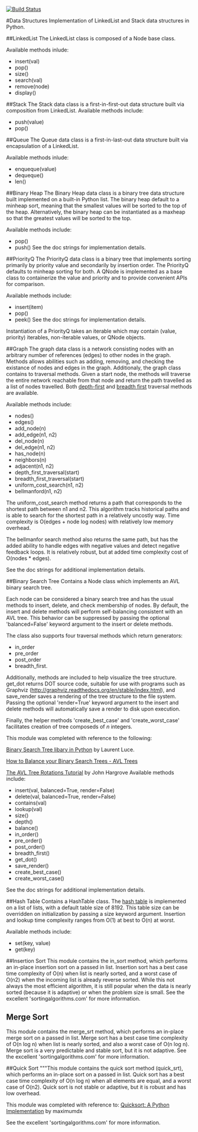 [![Build Status](https://travis-ci.org/jonathanstallings/data-structures.svg?branch=master)](https://travis-ci.org/jonathanstallings/data-structures)


#Data Structures
Implementation of LinkedList and Stack data structures in Python.

##LinkedList
The LinkedList class is composed of a Node base class.

Available methods inlude:
* insert(val)
* pop()
* size()
* search(val)
* remove(node)
* display()

##Stack
The Stack data class is a first-in-first-out data structure built via composition from LinkedList.
Available methods include:
* push(value)
* pop()

##Queue
The Queue data class is a first-in-last-out data structure built via encapsulation of a LinkedList.

Available methods inlude:
* enqueque(value)
* dequeque()
* len()

##Binary Heap
The Binary Heap data class is a binary tree data structure built implemented on a built-in Python
list. The binary heap default to a minheap sort, meaning that the smallest values will be sorted to
the top of the heap. Alternatively, the binary heap can be instantiated as a maxheap so that the
greatest values will be sorted to the top.

Available methods include:
* pop()
* push()
See the doc strings for implementation details.

##PriorityQ
The PriorityQ data class is a binary tree that implements sorting primarily by priority value and
secondarily by insertion order. The PriorityQ defaults to minheap sorting for both. A QNode is implemented
as a base class to containerize the value and priority and to provide convenient APIs for comparison.

Available methods include:
* insert(item)
* pop()
* peek()
See the doc strings for implementation details.

Instantiation of a PriorityQ takes an iterable which may contain (value, priority) iterables,
non-iterable values, or QNode objects.

##Graph
The graph data class is a network consisting nodes with an arbitrary number of references (edges) to other
nodes in the graph. Methods allows abilities such as adding, removing, and checking the existance of nodes
and edges in the graph. Additionaly, the graph class contains to traversal methods. Given a start node, the
methods will traverse the entire network reachable from that node and return the path travelled as a list of
nodes travelled. Both [depth-first](https://en.wikipedia.org/wiki/Graph_traversal#Depth-first_search) and [breadth first](https://en.wikipedia.org/wiki/Graph_traversal#Breadth-first_search) traversal methods are available.

Available methods include:

* nodes()
* edges()
* add_node(n)
* add_edge(n1, n2)
* del_node(n)
* del_edge(n1, n2)
* has_node(n)
* neighbors(n)
* adjacent(n1, n2)
* depth_first_traversal(start)
* breadth_first_traversal(start)
* uniform_cost_search(n1, n2)
* bellmanford(n1, n2)

The uniform_cost_search method returns a path that corresponds to the
shortest path between n1 and n2. This algorithm tracks historical paths
and is able to search for the shortest path in a relatively uncostly way.
Time complexity is O(edges + node log nodes) with relatively low memory
overhead.

The bellmanfor search method also returns the same path, but has the added
ability to handle edges with negative values and detect negative feedback
loops. It is relatively robust, but at added time complexity cost of 
O(nodes * edges).

See the doc strings for additional implementation details.

##Binary Search Tree
Contains a Node class which implements an AVL binary search tree.

Each node can be considered a binary search tree and has the usual
methods to insert, delete, and check membership of nodes. By default,
the insert and delete methods will perform self-balancing consistent
with an AVL tree. This behavior can be suppressed by passing the optional
'balanced=False' keyword argument to the insert or delete methods.

The class also supports four traversal methods which return generators:

- in_order
- pre_order
- post_order
- breadth_first.

Additionally, methods are included to help visualize the tree structure.
get_dot returns DOT source code, suitable for use with programs such as
Graphviz (http://graphviz.readthedocs.org/en/stable/index.html), and
save_render saves a rendering of the tree structure to the file system.
Passing the optional 'render=True' keyword argument to the insert and
delete methods will automatically save a render to disk upon execution.

Finally, the helper methods 'create_best_case' and 'create_worst_case'
facilitates creation of tree composeds of _n_ integers.

This module was completed with reference to the following:

[Binary Search Tree libary in Python](http://www.laurentluce.com/posts/binary-search-tree-library-in-python/)
by Laurent Luce.

[How to Balance your Binary Search Trees - AVL Trees](https://triangleinequality.wordpress.com/2014/07/15/how-to-balance-your-binary-search-trees-avl-trees/)

[The AVL Tree Rotations Tutorial](http://pages.cs.wisc.edu/~paton/readings/liblitVersion/AVL-Tree-Rotations.pdf)
by John Hargrove
Available methods include:

* insert(val, balanced=True, render=False)
* delete(val, balanced=True, render=False)
* contains(val)
* lookup(val)
* size()
* depth()
* balance()
* in_order()
* pre_order()
* post_order()
* breadth_first()
* get_dot()
* save_render()
* create_best_case()
* create_worst_case()


See the doc strings for additional implementation details.

##Hash Table
Contains a HashTable class. The [hash table](https://en.wikipedia.org/wiki/Hash_table)
is implemented on a list of lists, with a default table size of 8192. This table
size can be overridden on initialization by passing a size keyword argument. Insertion
and lookup time complexity ranges from O(1) at best to O(n) at worst.

Available methods include:

* set(key, value)
* get(key)

##Insertion Sort
This module contains the in_sort method, which performs an
in-place insertion sort on a passed in list. Insertion sort has a best case time
complexity of O(n) when list is nearly sorted, and a worst case of O(n2)
when the incoming list is already reverse sorted. While this not always
the most efficient algorithm, it is still popular when the data is nearly
sorted (because it is adaptive) or when the problem size is small.
See the excellent 'sortingalgorithms.com' for more information.

## Merge Sort
This module contains the merge_srt method, which performs an
in-place merge sort on a passed in list. Merge sort has a best case time
complexity of O(n log n) when list is nearly sorted, and also a worst case of
O(n log n). Merge sort is a very predictable and stable sort, but it is not
adaptive. See the excellent 'sortingalgorithms.com' for more information.

##Quick Sort
"""This module contains the quick sort method (quick_srt), which performs an
in-place sort on a passed in list. Quick sort has a best case time
complexity of O(n log n) when all elements are equal, and a worst case of
O(n2). Quick sort is not stable or adaptive, but it is robust and has low
overhead.

This module was completed with reference to:
[Quicksort: A Python Implementation](http://pfsensesetup.com/pythonscript.net/quicksort-a-python-implementation/)
by maximumdx

See the excellent 'sortingalgorithms.com' for more information.
